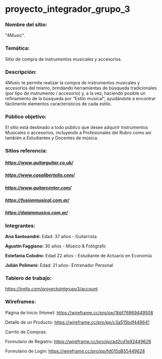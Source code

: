 # proyecto_integrador_grupo_3
### Nombre del sitio:
 "4Music".
### Temática:
Sitio de compra de instrumentos musicales y accesorios. 
### Descripción:
4Music te permite realizar la compra de instrumentos musicales y accesorios del mismo, brindando herramientas de búsqueda tradicionales (por tipo de instrumento / accesorio) y, a la vez, haciendo posible un refinamiento de la búsqueda por "Estilo musical", ayudándote a encontrar fácilmente elementos característicos de cada estilo.
### Público objetivo:
El sitio está destinado a todo público que desee adquirir Instrumentos Musicales o accesorios, incluyendo a Profesionales del Rubro como así también a Estudiantes y Docentes de música. 

### Sitios  referencia:
##### https://www.guitarguitar.co.uk/
##### https://www.casalibertella.com/
##### https://www.guitarcenter.com/
##### https://fusionmusical.com.ar/
##### https://daiammusica.com.ar/


### Integrantes:
**Ana Santoandré:**
Edad: 37 años -
Guitarrista

**Agustín Faggiano:** 
30 años - Músico & Fotógrafo

**Estefania Colodro:**
Edad 22 años - Estudiante de Actuario en Economía

**Julián Polimeni:** 
Edad: 21 años- Entrenador Personal


### Tablero de trabajo:
https://trello.com/proyectointgrupo3/account

### Wireframes: 

Página de Inicio (Home):
https://wireframe.cc/pro/pp/1bbf76969449508

Detalle de un Producto:
https://wireframe.cc/pro/pp/c3a515bdf449641

Carrito de Compras:


Formulario de Registro:
https://wireframe.cc/pro/pp/ad2cd1e92449626

Formulario de Login:
https://wireframe.cc/pro/pp/fd015d855449628
